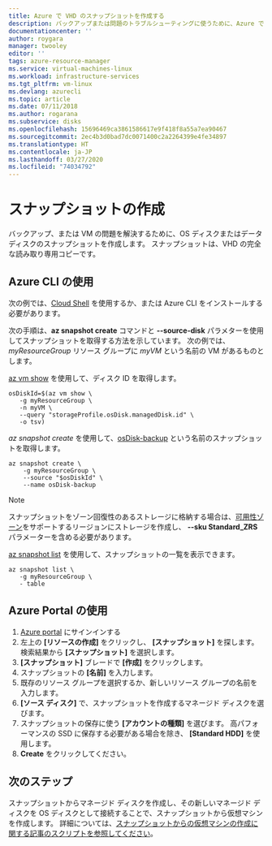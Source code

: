 ```yaml
---
title: Azure で VHD のスナップショットを作成する
description: バックアップまたは問題のトラブルシューティングに使うために、Azure で VHD のコピーを作成する方法について説明します。
documentationcenter: ''
author: roygara
manager: twooley
editor: ''
tags: azure-resource-manager
ms.service: virtual-machines-linux
ms.workload: infrastructure-services
ms.tgt_pltfrm: vm-linux
ms.devlang: azurecli
ms.topic: article
ms.date: 07/11/2018
ms.author: rogarana
ms.subservice: disks
ms.openlocfilehash: 15696469ca3861586617e9f418f8a55a7ea90467
ms.sourcegitcommit: 2ec4b3d0bad7dc0071400c2a2264399e4fe34897
ms.translationtype: HT
ms.contentlocale: ja-JP
ms.lasthandoff: 03/27/2020
ms.locfileid: "74034792"
---
```

# <a name="create-a-snapshot"></a>スナップショットの作成 

バックアップ、または VM の問題を解決するために、OS ディスクまたはデータ ディスクのスナップショットを作成します。 スナップショットは、VHD の完全な読み取り専用コピーです。 

## <a name="use-azure-cli"></a>Azure CLI の使用 

次の例では、[Cloud Shell](https://shell.azure.com/bash) を使用するか、または Azure CLI をインストールする必要があります。

次の手順は、**az snapshot create** コマンドと **--source-disk** パラメターを使用してスナップショットを取得する方法を示しています。 次の例では、*myResourceGroup* リソース グループに *myVM* という名前の VM があるものとします。

[az vm show](/cli/azure/vm#az-vm-show) を使用して、ディスク ID を取得します。

```azurecli-interactive
osDiskId=$(az vm show \
   -g myResourceGroup \
   -n myVM \
   --query "storageProfile.osDisk.managedDisk.id" \
   -o tsv)
```

*az snapshot create* を使用して、[osDisk-backup](/cli/azure/snapshot#az-snapshot-create) という名前のスナップショットを取得します。

```azurecli-interactive
az snapshot create \
    -g myResourceGroup \
    --source "$osDiskId" \
    --name osDisk-backup
```

> [!NOTE]
> スナップショットをゾーン回復性のあるストレージに格納する場合は、[可用性ゾーン](../../availability-zones/az-overview.md)をサポートするリージョンにストレージを作成し、 **--sku Standard_ZRS** パラメーターを含める必要があります。

[az snapshot list](/cli/azure/snapshot#az-snapshot-list) を使用して、スナップショットの一覧を表示できます。

```azurecli-interactive
az snapshot list \
   -g myResourceGroup \
   - table
```

## <a name="use-azure-portal"></a>Azure Portal の使用 

1. [Azure portal](https://portal.azure.com) にサインインする
2. 左上の **[リソースの作成]** をクリックし、 **[スナップショット]** を探します。 検索結果から **[スナップショット]** を選択します。
3. **[スナップショット]** ブレードで **[作成]** をクリックします。
4. スナップショットの **[名前]** を入力します。
5. 既存のリソース グループを選択するか、新しいリソース グループの名前を入力します。 
7. **[ソース ディスク]** で、スナップショットを作成するマネージド ディスクを選びます。
8. スナップショットの保存に使う **[アカウントの種類]** を選びます。 高パフォーマンスの SSD に保存する必要がある場合を除き、 **[Standard HDD]** を使用します。
9. **Create** をクリックしてください。


## <a name="next-steps"></a>次のステップ

 スナップショットからマネージド ディスクを作成し、その新しいマネージド ディスクを OS ディスクとして接続することで、スナップショットから仮想マシンを作成します。 詳細については、[スナップショットからの仮想マシンの作成に関する記事のスクリプトを参照してください](./../scripts/virtual-machines-linux-cli-sample-create-vm-from-snapshot.md?toc=%2fcli%2fmodule%2ftoc.json)。

